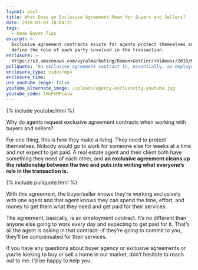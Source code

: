 ```yaml
---
layout: post
title: What Does an Exclusive Agreement Mean for Buyers and Sellers?
date: 2018-03-01 18:04:21
tags:
  - Home Buyer Tips
excerpt: >-
  Exclusive agreement contracts exists for agents protect themselves and to
  define the role of each party involved in the transaction.
enclosure: >-
  https://s3.amazonaws.com/vyralmarketing/Damon+Gettier/+Videos+/2018/March/Roanoke+Real+Estate+Agent-+What+Does+an+Exclusive+Agreement+Mean+for+Buyers+and+Sellers%253F.mp4
pullquote: 'An exclusive agreement contract is, essentially, an employment contract.'
enclosure_type: video/mp4
enclosure_time:
use_youtube_image: false
youtube_alternate_image: /uploads/agency-exclusivity-youtube.jpg
youtube_code: lHmhtMPcAiw
---
```


{% include youtube.html %}

Why do agents request exclusive agreement contracts when working with buyers and sellers?

For one thing, this is how they make a living. They need to protect themselves. Nobody would go to work for someone else for weeks at a time and not expect to get paid. A real estate agent and their client both have something they need of each other, and **an exclusive agreement cleans up the relationship between the two and puts into writing what everyone’s role in the transaction is.**

{% include pullquote.html %}

With this agreement, the buyer/seller knows they’re working exclusively with one agent and that agent knows they can spend the time, effort, and money to get them what they need and get paid for their services.

The agreement, basically, is an employment contract. It’s no different than anyone else going to work every day and expecting to get paid for it. That’s all the agent is asking in that contract--if they’re going to commit to you, they’ll be compensated for their services.

If you have any questions about buyer agency or exclusive agreements or you’re looking to buy or sell a home in our market, don’t hesitate to reach out to me. I’d be happy to help you.